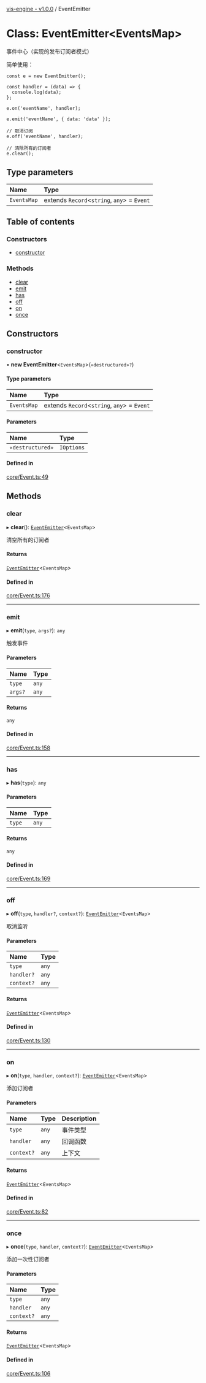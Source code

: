 [vis-engine - v1.0.0](../index.md) / EventEmitter

# Class: EventEmitter<EventsMap\>

事件中心（实现的发布订阅者模式）

简单使用：
```
const e = new EventEmitter();

const handler = (data) => {
  console.log(data);
};

e.on('eventName', handler);

e.emit('eventName', { data: 'data' });

// 取消订阅
e.off('eventName', handler);

// 清除所有的订阅者
e.clear();
```

## Type parameters

| Name | Type |
| :------ | :------ |
| `EventsMap` | extends `Record`<`string`, `any`\> = `Event` |

## Table of contents

### Constructors

- [constructor](EventEmitter.md#constructor)

### Methods

- [clear](EventEmitter.md#clear)
- [emit](EventEmitter.md#emit)
- [has](EventEmitter.md#has)
- [off](EventEmitter.md#off)
- [on](EventEmitter.md#on)
- [once](EventEmitter.md#once)

## Constructors

### constructor

• **new EventEmitter**<`EventsMap`\>(`«destructured»?`)

#### Type parameters

| Name | Type |
| :------ | :------ |
| `EventsMap` | extends `Record`<`string`, `any`\> = `Event` |

#### Parameters

| Name | Type |
| :------ | :------ |
| `«destructured»` | `IOptions` |

#### Defined in

[core/Event.ts:49](https://github.com/sakitam-gis/vis-engine/blob/master/src/core/Event.ts?at&#x3D;92e1850#line&#x3D;49)

## Methods

### clear

▸ **clear**(): [`EventEmitter`](EventEmitter.md)<`EventsMap`\>

清空所有的订阅者

#### Returns

[`EventEmitter`](EventEmitter.md)<`EventsMap`\>

#### Defined in

[core/Event.ts:176](https://github.com/sakitam-gis/vis-engine/blob/master/src/core/Event.ts?at&#x3D;92e1850#line&#x3D;176)

___

### emit

▸ **emit**(`type`, `args?`): `any`

触发事件

#### Parameters

| Name | Type |
| :------ | :------ |
| `type` | `any` |
| `args?` | `any` |

#### Returns

`any`

#### Defined in

[core/Event.ts:158](https://github.com/sakitam-gis/vis-engine/blob/master/src/core/Event.ts?at&#x3D;92e1850#line&#x3D;158)

___

### has

▸ **has**(`type`): `any`

#### Parameters

| Name | Type |
| :------ | :------ |
| `type` | `any` |

#### Returns

`any`

#### Defined in

[core/Event.ts:169](https://github.com/sakitam-gis/vis-engine/blob/master/src/core/Event.ts?at&#x3D;92e1850#line&#x3D;169)

___

### off

▸ **off**(`type`, `handler?`, `context?`): [`EventEmitter`](EventEmitter.md)<`EventsMap`\>

取消监听

#### Parameters

| Name | Type |
| :------ | :------ |
| `type` | `any` |
| `handler?` | `any` |
| `context?` | `any` |

#### Returns

[`EventEmitter`](EventEmitter.md)<`EventsMap`\>

#### Defined in

[core/Event.ts:130](https://github.com/sakitam-gis/vis-engine/blob/master/src/core/Event.ts?at&#x3D;92e1850#line&#x3D;130)

___

### on

▸ **on**(`type`, `handler`, `context?`): [`EventEmitter`](EventEmitter.md)<`EventsMap`\>

添加订阅者

#### Parameters

| Name | Type | Description |
| :------ | :------ | :------ |
| `type` | `any` | 事件类型 |
| `handler` | `any` | 回调函数 |
| `context?` | `any` | 上下文 |

#### Returns

[`EventEmitter`](EventEmitter.md)<`EventsMap`\>

#### Defined in

[core/Event.ts:82](https://github.com/sakitam-gis/vis-engine/blob/master/src/core/Event.ts?at&#x3D;92e1850#line&#x3D;82)

___

### once

▸ **once**(`type`, `handler`, `context?`): [`EventEmitter`](EventEmitter.md)<`EventsMap`\>

添加一次性订阅者

#### Parameters

| Name | Type |
| :------ | :------ |
| `type` | `any` |
| `handler` | `any` |
| `context?` | `any` |

#### Returns

[`EventEmitter`](EventEmitter.md)<`EventsMap`\>

#### Defined in

[core/Event.ts:106](https://github.com/sakitam-gis/vis-engine/blob/master/src/core/Event.ts?at&#x3D;92e1850#line&#x3D;106)
